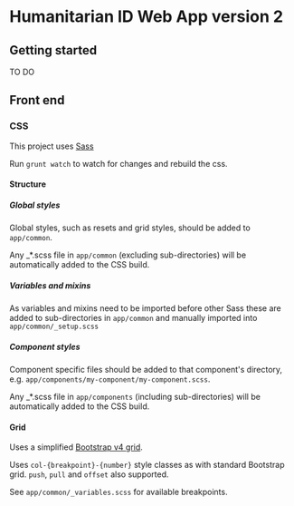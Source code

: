 # Humanitarian ID Web App version 2

## Getting started

TO DO

## Front end

### CSS

This project uses [Sass](http://sass-lang.com/)

Run `grunt watch` to watch for changes and rebuild the css.

#### Structure

##### Global styles

Global styles, such as resets and grid styles, should be added to `app/common`.

Any _*.scss file in `app/common` (excluding sub-directories) will be automatically added to the CSS build.

##### Variables and mixins

As variables and mixins need to be imported before other Sass these are added to sub-directories in `app/common` and manually imported into `app/common/_setup.scss`

##### Component styles

Component specific files should be added to that component's directory, e.g. `app/components/my-component/my-component.scss`.

Any _*.scss file in `app/components` (including sub-directories) will be automatically added to the CSS build.

#### Grid

Uses a simplified [Bootstrap v4 grid](https://github.com/twbs/bootstrap).

Uses `col-{breakpoint}-{number}` style classes as with standard Bootstrap grid. `push`, `pull` and `offset` also supported.

See `app/common/_variables.scss` for available breakpoints.
